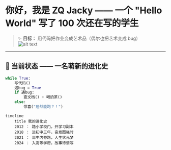 
# 你好，我是 ZQ Jacky —— 一个 "Hello World" 写了 100 次还在写的学生
> ✨ **目标：** 用代码把作业变成艺术品（偶尔也把艺术变成 bug）  
![alt text](2.gif)

---

## 🌱 当前状态 —— 一名萌新的进化史  
```python
while True:
    写代码()
    遇bug = True
    if 遇bug:
        查文档() + 喝奶茶()
    else:
        惊喜("居然能跑？！")
```

```mermaid
timeline
    title 我的进化史
    2012 ： 踏小学校门，开学习副本
    2018 ： 进初中三年，奋发图强时
    2021 ： 高中内卷路，人生状元梦
    2024 ： 入高等学府，故事待谱写
```
